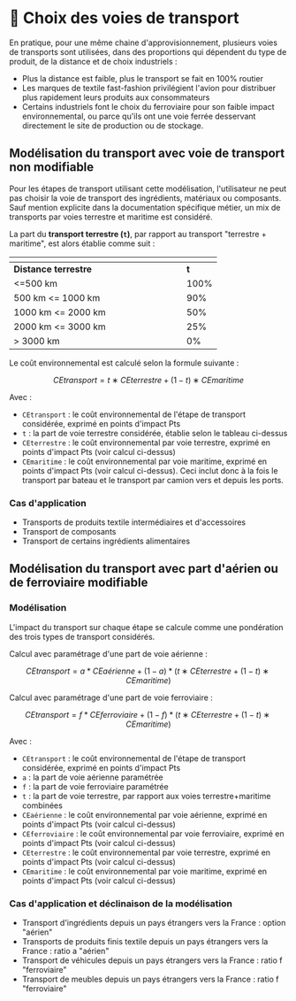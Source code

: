 # 🚚 Choix des voies de transport

En pratique, pour une même chaine d'approvisionnement, plusieurs voies de transports sont utilisées, dans des proportions qui dépendent du type de produit, de la distance et de choix industriels :

* Plus la distance est faible, plus le transport se fait en 100% routier
* Les marques de textile fast-fashion privilégient l'avion pour distribuer plus rapidement leurs produits aux consommateurs
* Certains industriels font le choix du ferroviaire pour son faible impact environnemental, ou parce qu'ils ont une voie ferrée desservant directement le site de production ou de stockage.

## Modélisation du transport avec voie de transport non modifiable

Pour les étapes de transport utilisant cette modélisation, l'utilisateur ne peut pas choisir la voie de transport des ingrédients, matériaux ou composants. Sauf mention explicite dans la documentation spécifique métier, un mix de transports par voies terrestre et maritime est considéré.

La part du **transport terrestre (`t`)**, par rapport au transport "terrestre + maritime", est alors établie comme suit :

<table data-header-hidden><thead><tr><th width="297"></th><th></th></tr></thead><tbody><tr><td><strong>Distance terrestre</strong></td><td><strong>t</strong></td></tr><tr><td>&#x3C;=500 km</td><td>100%</td></tr><tr><td>500 km &#x3C;= 1000 km</td><td>90%</td></tr><tr><td>1000 km &#x3C;= 2000 km</td><td>50%</td></tr><tr><td>2000 km &#x3C;= 3000 km</td><td>25%</td></tr><tr><td>> 3000 km</td><td>0%</td></tr></tbody></table>

Le coût environnemental est calculé selon la formule suivante :

$$
CEtransport=t∗CEterrestre+(1−t)∗CEmaritime
$$

Avec :&#x20;

* `CEtransport` : le coût environnemental de l'étape de transport considérée, exprimé en points d'impact Pts
* `t` : la part de voie terrestre considérée, établie selon le tableau ci-dessus
* `CEterrestre` : le coût environnemental par voie terrestre, exprimé en points d'impact Pts (voir calcul ci-dessus)
* `CEmaritime` : le coût environnemental par voie maritime, exprimé en points d'impact Pts (voir calcul ci-dessus). Ceci inclut donc à la fois le transport par bateau et le transport par camion vers et depuis les ports.

### Cas d'application

* Transports de produits textile intermédiaires et d'accessoires
* Transport de composants
* Transport de certains ingrédients alimentaires

## Modélisation du transport avec part d'aérien ou de ferroviaire modifiable&#x20;

### Modélisation

L'impact du transport sur chaque étape se calcule comme une pondération des trois types de transport considérés.

Calcul avec paramétrage d'une part de voie aérienne :&#x20;

$$
CEtransport=a*CEaérienne+(1-a)*( t∗CEterrestre+(1−t)∗CEmaritime)
$$

Calcul avec paramétrage d'une part de voie ferroviaire :&#x20;

$$
CEtransport=f*CEferroviaire+(1-f)*( t∗CEterrestre+(1−t)∗CEmaritime)
$$

Avec :&#x20;

* `CEtransport` : le coût environnemental de l'étape de transport considérée, exprimé en points d'impact Pts
* `a` : la part de voie aérienne paramétrée
* `f` : la part de voie ferroviaire paramétrée
* `t` : la part de voie terrestre, par rapport aux voies terrestre+maritime combinées
* `CEaérienne` : le coût environnemental par voie aérienne, exprimé en points d'impact Pts (voir calcul ci-dessus)
* `CEferroviaire` : le coût environnemental par voie ferroviaire, exprimé en points d'impact Pts (voir calcul ci-dessus)
* `CEterrestre` : le coût environnemental par voie terrestre, exprimé en points d'impact Pts (voir calcul ci-dessus)
* `CEmaritime` : le coût environnemental par voie maritime, exprimé en points d'impact Pts (voir calcul ci-dessus)

### Cas d'application et déclinaison de la modélisation

* Transport d'ingrédients depuis un pays étrangers vers la France : option "aérien"
* Transports de produits finis textile depuis un pays étrangers vers la France : ratio a "aérien"
* Transport de véhicules depuis un pays étrangers vers la France : ratio f "ferroviaire"
* Transport de meubles depuis un pays étrangers vers la France : ratio f "ferroviaire"

